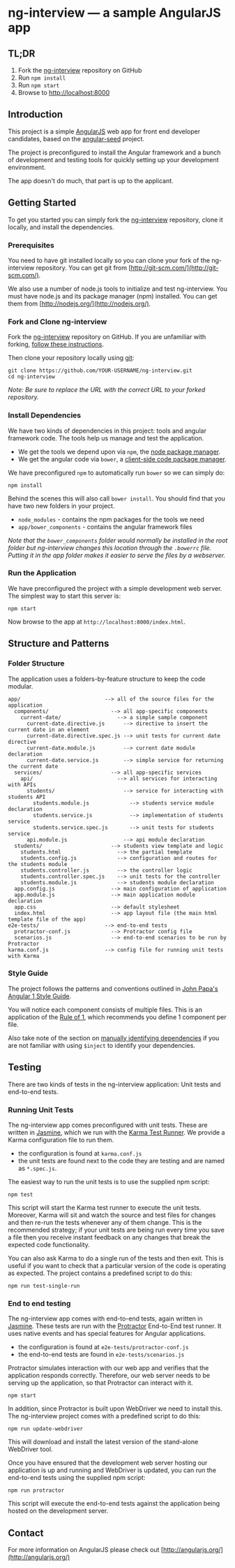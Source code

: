 # ng-interview — a sample AngularJS app


## TL;DR

1. Fork the [ng-interview][ng-interview] repository on GitHub
2. Run `npm install`
3. Run `npm start`
4. Browse to [http://localhost:8000](http://localhost:8000/index.html)


## Introduction

This project is a simple [AngularJS](http://angularjs.org/) web app for front end developer candidates,
based on the [angular-seed](https://github.com/angular/angular-seed) project.

The project is preconfigured to install the Angular framework and a bunch of development and testing tools
for quickly setting up your development environment.

The app doesn't do much, that part is up to the applicant.


## Getting Started

To get you started you can simply fork the [ng-interview][ng-interview] repository, clone it locally, and install the dependencies.

### Prerequisites

You need to have git installed locally so you can clone your fork of the ng-interview repository. You can get git from
[http://git-scm.com/](http://git-scm.com/).

We also use a number of node.js tools to initialize and test ng-interview. You must have node.js and
its package manager (npm) installed.  You can get them from [http://nodejs.org/](http://nodejs.org/).

### Fork and Clone ng-interview

Fork the [ng-interview][ng-interview] repository on GitHub.
If you are unfamiliar with forking, [follow these instructions](http://lmgtfy.com/?q=how+to+fork+a+repo+in+github).

Then clone your repository locally using [git][git]:

```
git clone https://github.com/YOUR-USERNAME/ng-interview.git
cd ng-interview
```

*Note: Be sure to replace the URL with the correct URL to your forked repository.*

### Install Dependencies

We have two kinds of dependencies in this project: tools and angular framework code.  The tools help
us manage and test the application.

* We get the tools we depend upon via `npm`, the [node package manager][npm].
* We get the angular code via `bower`, a [client-side code package manager][bower].

We have preconfigured `npm` to automatically run `bower` so we can simply do:

```
npm install
```

Behind the scenes this will also call `bower install`.  You should find that you have two new
folders in your project.

* `node_modules` - contains the npm packages for the tools we need
* `app/bower_components` - contains the angular framework files

*Note that the `bower_components` folder would normally be installed in the root folder but
ng-interview changes this location through the `.bowerrc` file.  Putting it in the app folder makes
it easier to serve the files by a webserver.*

### Run the Application

We have preconfigured the project with a simple development web server.  The simplest way to start
this server is:

```
npm start
```

Now browse to the app at `http://localhost:8000/index.html`.


## Structure and Patterns

### Folder Structure

The application uses a folders-by-feature structure to keep the code modular. 

```
app/                           --> all of the source files for the application
  components/                    --> all app-specific components
    current-date/                  --> a simple sample component
      current-date.directive.js      --> directive to insert the current date in an element
      current-date.directive.spec.js --> unit tests for current date directive
      current-date.module.js         --> current date module declaration
      current-date.service.js        --> simple service for returning the current date
  services/                      --> all app-specific services
    api/                           --> all services for interacting with APIs
      students/                      --> service for interacting with students API
        students.module.js             --> students service module declaration
        students.service.js            --> implementation of students service
        students.service.spec.js       --> unit tests for students service
      api.module.js                  --> api module declaration
  students/                      --> students view template and logic
    students.html                  --> the partial template
    students.config.js             --> configuration and routes for the students module
    students.controller.js         --> the controller logic
    students.controller.spec.js    --> unit tests for the controller
    students.module.js             --> students module declaration
  app.config.js                  --> main configuration of application
  app.module.js                  --> main application module declaration
  app.css                        --> default stylesheet
  index.html                     --> app layout file (the main html template file of the app)
e2e-tests/                     --> end-to-end tests
  protractor-conf.js             --> Protractor config file
  scenarios.js                   --> end-to-end scenarios to be run by Protractor
karma.conf.js                  --> config file for running unit tests with Karma
```

### Style Guide

The project follows the patterns and conventions outlined in [John Papa's Angular 1 Style Guide](https://github.com/johnpapa/angular-styleguide/blob/master/a1/README.md).

You will notice each component consists of multiple files. This is an application of the [Rule of 1](https://github.com/johnpapa/angular-styleguide/blob/master/a1/README.md#style-y001),
which recommends you define 1 component per file.

Also take note of the section on [manually identifying dependencies](https://github.com/johnpapa/angular-styleguide/blob/master/a1/README.md#style-y091)
if you are not familiar with using `$inject` to identify your dependencies.

## Testing

There are two kinds of tests in the ng-interview application: Unit tests and end-to-end tests.

### Running Unit Tests

The ng-interview app comes preconfigured with unit tests. These are written in
[Jasmine][jasmine], which we run with the [Karma Test Runner][karma]. We provide a Karma
configuration file to run them.

* the configuration is found at `karma.conf.js`
* the unit tests are found next to the code they are testing and are named as `*.spec.js`.

The easiest way to run the unit tests is to use the supplied npm script:

```
npm test
```

This script will start the Karma test runner to execute the unit tests. Moreover, Karma will sit and
watch the source and test files for changes and then re-run the tests whenever any of them change.
This is the recommended strategy; if your unit tests are being run every time you save a file then
you receive instant feedback on any changes that break the expected code functionality.

You can also ask Karma to do a single run of the tests and then exit. This is useful if you want to
check that a particular version of the code is operating as expected. The project contains a
predefined script to do this:

```
npm run test-single-run
```


### End to end testing

The ng-interview app comes with end-to-end tests, again written in [Jasmine][jasmine]. These tests
are run with the [Protractor][protractor] End-to-End test runner.  It uses native events and has
special features for Angular applications.

* the configuration is found at `e2e-tests/protractor-conf.js`
* the end-to-end tests are found in `e2e-tests/scenarios.js`

Protractor simulates interaction with our web app and verifies that the application responds
correctly. Therefore, our web server needs to be serving up the application, so that Protractor
can interact with it.

```
npm start
```

In addition, since Protractor is built upon WebDriver we need to install this.  The ng-interview
project comes with a predefined script to do this:

```
npm run update-webdriver
```

This will download and install the latest version of the stand-alone WebDriver tool.

Once you have ensured that the development web server hosting our application is up and running
and WebDriver is updated, you can run the end-to-end tests using the supplied npm script:

```
npm run protractor
```

This script will execute the end-to-end tests against the application being hosted on the
development server.


## Contact

For more information on AngularJS please check out [http://angularjs.org/](http://angularjs.org/)

[git]: http://git-scm.com/
[bower]: http://bower.io
[npm]: https://www.npmjs.org/
[node]: http://nodejs.org
[protractor]: https://github.com/angular/protractor
[jasmine]: http://jasmine.github.io
[karma]: http://karma-runner.github.io
[http-server]: https://github.com/nodeapps/http-server
[ng-interview]: https://github.com/ImagineLearning/ng-interview
